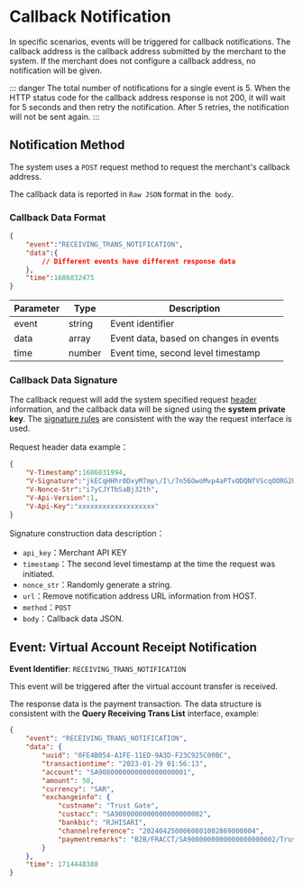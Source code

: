 # Callback Notification

In specific scenarios, events will be triggered for callback notifications. The callback address is the callback address submitted by the merchant to the system. If the merchant does not configure a callback address, no notification will be given.

::: danger 
The total number of notifications for a single event is 5. When the HTTP status code for the callback address response is not 200, it will wait for 5 seconds and then retry the notification. After 5 retries, the notification will not be sent again.
:::

## Notification Method

The system uses a `POST` request method to request the merchant's callback address.

The callback data is reported in ` Raw JSON ` format in the` body`.

### Callback Data Format

```json
{
    "event":"RECEIVING_TRANS_NOTIFICATION",
    "data":{
        // Different events have different response data
    },
    "time":1686832475
}
```

| **Parameter** | **Type** | **Description**                        |
| ------------- | -------- | -------------------------------------- |
| event         | string   | Event identifier                       |
| data          | array    | Event data, based on changes in events |
| time          | number   | Event time, second level timestamp     |

### Callback Data Signature

The callback request will add the system specified request [header](/en/virtualAccountApi/apiRule/header) information, and the callback data will be signed using the **system private key**. The [signature rules](/en/virtualAccountApi/apiRule/sign) are consistent with the way the request interface is used.

Request header data example：

```json
{
    "V-Timestamp":1686831994,
    "V-Signature":"jkECqHHhr0DxyM7mp\/I\/7n56OwoMvp4aPTvODQNfVScqOORG2UIQrMcr6F4MnjM+Zh++UFHLERXAKQSuozi4fAnqxA9iC0c9QUqYqluUQ4LVV0Ql6fgoqvRhU3i4EZrrXa7neaQW06hqbDGOt2VPX\/\/MxHJbickvTZooOkoqdekyc22XXFQpoEOm5NQFoZP\/HflAZSTSIiOdx4YGhGs65NGy8gMkdnUFJhtrzjKVefVMX9GchN\/l3Oq35vNnbjTC6Ce9NDbiu3aKfOswjX\/u8l0\/hcbsxpAZabbo+\/ZNwXMftL6a7gxnysO0P9pypJatNViTY4z1Vt2hUEOgjpJyjw==",
    "V-Nonce-Str":"i7yCJYTbSaBj32th",
    "V-Api-Version":1,
    "V-Api-Key":"xxxxxxxxxxxxxxxxxxx"
}
```

Signature construction data description：

* `api_key`：Merchant API KEY
* `timestamp`：The second level timestamp at the time the request was initiated.
* `nonce_str`：Randomly generate a string.
* `url`：Remove notification address URL information from HOST.
* `method`：`POST`
* `body`：Callback data JSON.

## Event: Virtual Account Receipt Notification

**Event Identifier**: `RECEIVING_TRANS_NOTIFICATION`

This event will be triggered after the virtual account transfer is received.

The response data is the payment transaction. The data structure is consistent with the **Query Receiving Trans List** interface, example:

```json
{
    "event": "RECEIVING_TRANS_NOTIFICATION",
    "data": {
        "uuid": "0FE4B054-A1FE-11ED-9A3D-F23C925C00BC",
        "transactiontime": "2023-01-29 01:56:13",
        "account": "SA9080000000000000000001",
        "amount": 50,
        "currency": "SAR",
        "exchangeinfo": {
            "custname": "Trust Gate",
            "custacc": "SA9080000000000000000002",
            "bankbic": "RJHISARI",
            "channelreference": "2024042500060801002869000004",
            "paymentremarks": "B2B/FRACCT/SA9080000000000000000002/Trust Gate/B2B"
        }
    },
    "time": 1714448388
}
```